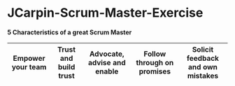 # JCarpin-Scrum-Master-Exercise

**5 Characteristics of a great Scrum Master**

Empower your team |Trust and build trust|Advocate, advise and enable|Follow through on promises|Solicit feedback and own mistakes
------------------|---------------------|---------------------------|--------------------------|---------------------------------
